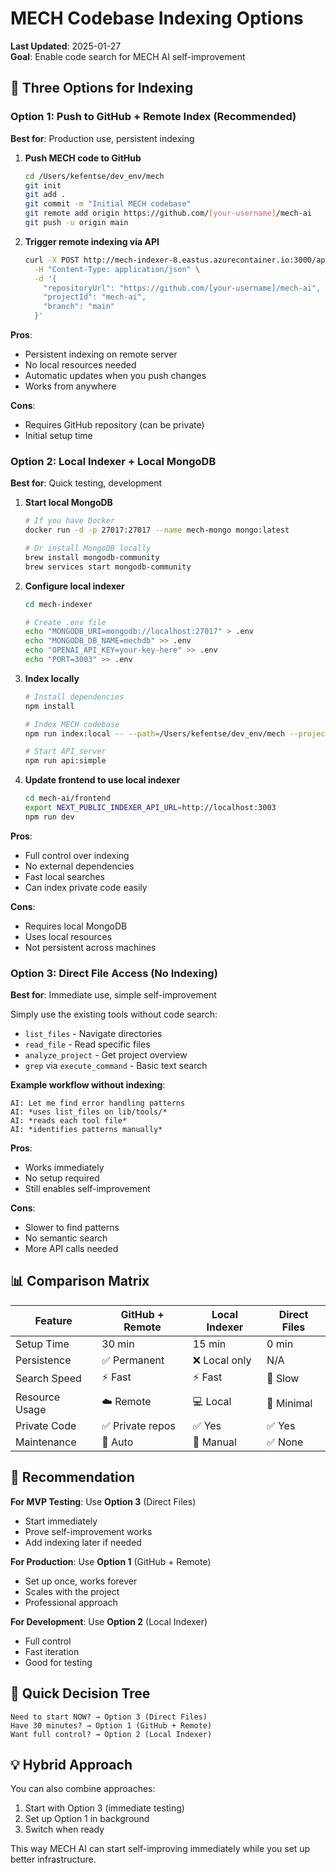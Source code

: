# MECH Codebase Indexing Options

**Last Updated**: 2025-01-27  
**Goal**: Enable code search for MECH AI self-improvement

## 🎯 Three Options for Indexing

### Option 1: Push to GitHub + Remote Index (Recommended)
**Best for**: Production use, persistent indexing

1. **Push MECH code to GitHub**
   ```bash
   cd /Users/kefentse/dev_env/mech
   git init
   git add .
   git commit -m "Initial MECH codebase"
   git remote add origin https://github.com/[your-username]/mech-ai
   git push -u origin main
   ```

2. **Trigger remote indexing via API**
   ```bash
   curl -X POST http://mech-indexer-8.eastus.azurecontainer.io:3000/api/index \
     -H "Content-Type: application/json" \
     -d '{
       "repositoryUrl": "https://github.com/[your-username]/mech-ai",
       "projectId": "mech-ai",
       "branch": "main"
     }'
   ```

**Pros**:
- Persistent indexing on remote server
- No local resources needed
- Automatic updates when you push changes
- Works from anywhere

**Cons**:
- Requires GitHub repository (can be private)
- Initial setup time

### Option 2: Local Indexer + Local MongoDB
**Best for**: Quick testing, development

1. **Start local MongoDB**
   ```bash
   # If you have Docker
   docker run -d -p 27017:27017 --name mech-mongo mongo:latest
   
   # Or install MongoDB locally
   brew install mongodb-community
   brew services start mongodb-community
   ```

2. **Configure local indexer**
   ```bash
   cd mech-indexer
   
   # Create .env file
   echo "MONGODB_URI=mongodb://localhost:27017" > .env
   echo "MONGODB_DB_NAME=mechdb" >> .env
   echo "OPENAI_API_KEY=your-key-here" >> .env
   echo "PORT=3003" >> .env
   ```

3. **Index locally**
   ```bash
   # Install dependencies
   npm install
   
   # Index MECH codebase
   npm run index:local -- --path=/Users/kefentse/dev_env/mech --projectId=mech-ai
   
   # Start API server
   npm run api:simple
   ```

4. **Update frontend to use local indexer**
   ```bash
   cd mech-ai/frontend
   export NEXT_PUBLIC_INDEXER_API_URL=http://localhost:3003
   npm run dev
   ```

**Pros**:
- Full control over indexing
- No external dependencies
- Fast local searches
- Can index private code easily

**Cons**:
- Requires local MongoDB
- Uses local resources
- Not persistent across machines

### Option 3: Direct File Access (No Indexing)
**Best for**: Immediate use, simple self-improvement

Simply use the existing tools without code search:
- `list_files` - Navigate directories
- `read_file` - Read specific files
- `analyze_project` - Get project overview
- `grep` via `execute_command` - Basic text search

**Example workflow without indexing**:
```
AI: Let me find error handling patterns
AI: *uses list_files on lib/tools/*
AI: *reads each tool file*
AI: *identifies patterns manually*
```

**Pros**:
- Works immediately
- No setup required
- Still enables self-improvement

**Cons**:
- Slower to find patterns
- No semantic search
- More API calls needed

## 📊 Comparison Matrix

| Feature | GitHub + Remote | Local Indexer | Direct Files |
|---------|-----------------|---------------|--------------|
| Setup Time | 30 min | 15 min | 0 min |
| Persistence | ✅ Permanent | ❌ Local only | N/A |
| Search Speed | ⚡ Fast | ⚡ Fast | 🐢 Slow |
| Resource Usage | ☁️ Remote | 💻 Local | 📁 Minimal |
| Private Code | ✅ Private repos | ✅ Yes | ✅ Yes |
| Maintenance | 🔄 Auto | 🔧 Manual | ✅ None |

## 🎯 Recommendation

**For MVP Testing**: Use **Option 3** (Direct Files)
- Start immediately
- Prove self-improvement works
- Add indexing later if needed

**For Production**: Use **Option 1** (GitHub + Remote)
- Set up once, works forever
- Scales with the project
- Professional approach

**For Development**: Use **Option 2** (Local Indexer)
- Full control
- Fast iteration
- Good for testing

## 🚀 Quick Decision Tree

```
Need to start NOW? → Option 3 (Direct Files)
Have 30 minutes? → Option 1 (GitHub + Remote)
Want full control? → Option 2 (Local Indexer)
```

## 💡 Hybrid Approach

You can also combine approaches:
1. Start with Option 3 (immediate testing)
2. Set up Option 1 in background
3. Switch when ready

This way MECH AI can start self-improving immediately while you set up better infrastructure.